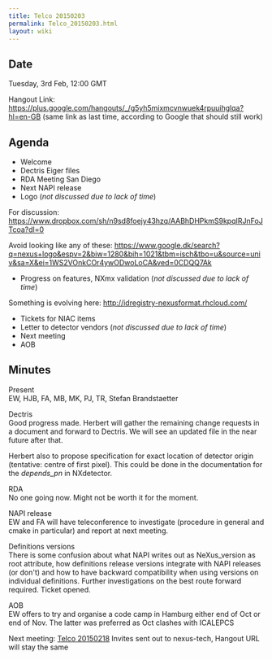```yaml
---
title: Telco 20150203
permalink: Telco_20150203.html
layout: wiki
---
```


Date
----

Tuesday, 3rd Feb, 12:00 GMT

Hangout Link:
<https://plus.google.com/hangouts/_/g5yh5mixmcvnwuek4rpuuihglqa?hl=en-GB>
(same link as last time, according to Google that should still work)

Agenda
------

-   Welcome
-   Dectris Eiger files
-   RDA Meeting San Diego
-   Next NAPI release
-   Logo (*not discussed due to lack of time*)

  
  
For discussion:
<https://www.dropbox.com/sh/n9sd8foejy43hzq/AABhDHPkmS9kpqIRJnFoJTcoa?dl=0>

Avoid looking like any of these:
<https://www.google.dk/search?q=nexus+logo&espv=2&biw=1280&bih=1021&tbm=isch&tbo=u&source=univ&sa=X&ei=1WS2VOnkCOr4ywODwoLoCA&ved=0CDQQ7Ak>

-   Progress on features, NXmx validation (*not discussed due to lack of
    time*)

  
  
Something is evolving here: <http://idregistry-nexusformat.rhcloud.com/>

-   Tickets for NIAC items
-   Letter to detector vendors (*not discussed due to lack of time*)
-   Next meeting
-   AOB

Minutes
-------

Present  
EW, HJB, FA, MB, MK, PJ, TR, Stefan Brandstaetter

<!-- -->

Dectris  
Good progress made. Herbert will gather the remaining change requests in
a document and forward to Dectris. We will see an updated file in the
near future after that.

Herbert also to propose specification for exact location of detector
origin (tentative: centre of first pixel). This could be done in the
documentation for the *depends\_pn* in NXdetector.

<!-- -->

RDA  
No one going now. Might not be worth it for the moment.

<!-- -->

NAPI release  
EW and FA will have teleconference to investigate (procedure in general
and cmake in particular) and report at next meeting.

<!-- -->

Definitions versions  
There is some confusion about what NAPI writes out as NeXus\_version as
root attribute, how definitions release versions integrate with NAPI
releases (or don't) and how to have backward compatibility when using
versions on individual definitions. Further investigations on the best
route forward required. Ticket opened.

<!-- -->

AOB  
EW offers to try and organise a code camp in Hamburg either end of Oct
or end of Nov. The latter was preferred as Oct clashes with ICALEPCS

Next meeting: [Telco 20150218](Telco_20150218.html "wikilink") Invites sent out to nexus-tech, Hangout URL will stay the same  

